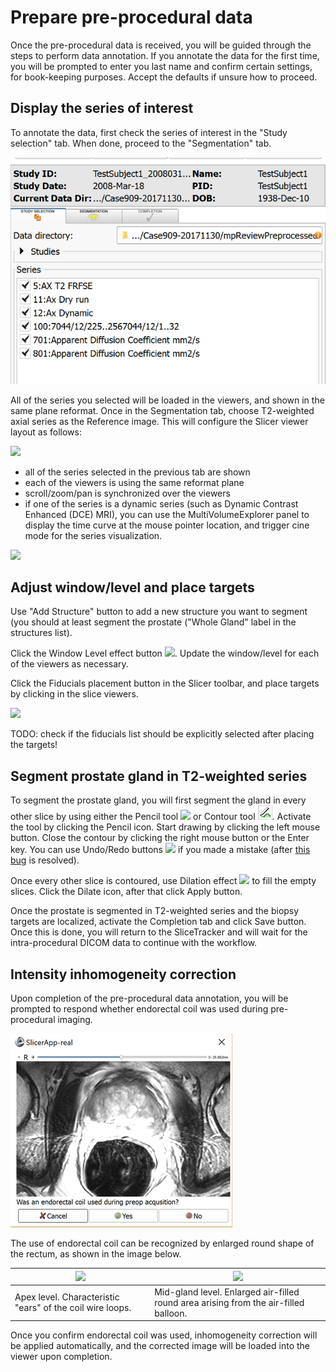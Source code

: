 # Prepare pre-procedural data

Once the pre-procedural data is received, you will be guided through the steps to perform data annotation. If you annotate the data for the first time, you will be prompted to enter you last name and confirm certain settings, for book-keeping purposes. Accept the defaults if unsure how to proceed.

## Display the series of interest

To annotate the data, first check the series of interest in the "Study selection" tab. When done, proceed to the "Segmentation" tab. 

![](../images/mpreview.png)

All of the series you selected will be loaded in the viewers, and shown in the same plane reformat. Once in the Segmentation tab, choose T2-weighted axial series as the Reference image. This will configure the Slicer viewer layout as follows:

![](../images/viewers_configured.jpg)

* all of the series selected in the previous tab are shown
* each of the viewers is using the same reformat plane
* scroll/zoom/pan is synchronized over the viewers
* if one of the series is a dynamic series (such as Dynamic Contrast Enhanced (DCE) MRI), you can use the MultiVolumeExplorer panel to display the time curve at the mouse pointer location, and trigger cine mode for the series visualization.

![](../images/dynamic_plot.png)

## Adjust window/level and place targets

Use "Add Structure" button to add a new structure you want to segment (you should at least segment the prostate ("Whole Gland" label in the structures list).

Click the Window Level effect button ![](../images/wl_icon.png). Update the window/level for each of the viewers as necessary.

Click the Fiducials placement button in the Slicer toolbar, and place targets by clicking in the slice viewers.

![](../images/fiducials_placement.png)

TODO: check if the fiducials list should be explicitly selected after placing the targets!

## Segment prostate gland in T2-weighted series

To segment the prostate gland, you will first segment the gland in every other slice by using either the Pencil tool ![](../images/pencil_effect.png) or Contour tool ![](../images/contour_effect.png). Activate the tool by clicking the Pencil icon. Start drawing by clicking the left mouse button. Close the contour by clicking the right mouse button or the Enter key. You can use Undo/Redo buttons ![](../images/undoredo_buttons.png) if you made a mistake (after [this bug](https://github.com/SlicerProstate/mpReview/issues/135) is resolved).

Once every other slice is contoured, use Dilation effect ![](../images/dilate_effect.png) to fill the empty slices. Click the Dilate icon, after that click Apply button.

Once the prostate is segmented in T2-weighted series and the biopsy targets are localized, activate the Completion tab and click Save button. Once this is done, you will return to the SliceTracker and will wait for the intra-procedural DICOM data to continue with the workflow.

## Intensity inhomogeneity correction

Upon completion of the pre-procedural data annotation, you will be prompted to respond whether endorectal coil was used during pre-procedural imaging. 

![](../images/ecoil_prompt.png)

The use of endorectal coil can be recognized by enlarged round shape of the rectum, as shown in the image below.

| ![](../images/ecoil_apex.png) | ![](../images/ecoil_midgland.png) |
| -- | -- |
| Apex level. Characteristic "ears" of the coil wire loops.  | Mid-gland level. Enlarged air-filled round area arising from the air-filled balloon.|

Once you confirm endorectal coil was used, inhomogeneity correction will be applied automatically, and the corrected image will be loaded into the viewer upon completion.